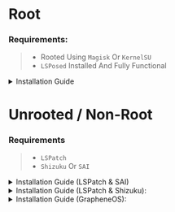 # Root
### Requirements:<br/>
> - Rooted Using `Magisk` Or `KernelSU`<br/>
> - `LSPosed` Installed And Fully Functional<br/>

<details closed>
 <summary>Installation Guide</summary>

> 1. Install The Module APK From Either This [Github repo](https://github.com/rhunk/SnapEnhance/releases) Or The [LSPosed repo](https://modules.lsposed.org/module/me.rhunk.snapenhance)
> 2. Turn on the module in `LSPosed` and make sure `Snapchat` is in scope
> 3. Force Stop `Snapchat`
> 4. Open the menu by clicking the [Settings Gear Icon](https://i.imgur.com/2grm8li.png)
</details>

# Unrooted / Non-Root 
### Requirements<br/>
> - `LSPatch`<br/>
> - `Shizuku` Or `SAI`<br/>

<details closed>
 <summary> Installation Guide (LSPatch & SAI)</summary>

<details closed> 
   <summary>What's Needed</summary>
  
>   1. SnapEnhance<br/>
>   2. LSPatch<br/> 
>   3. SAI<br/>
>   4. Snapchat From Google Play<br/>
</details>

<details closed>
  <summary> LSPatch Patching Guide</summary>

  1. Open " LSPatch " 
(It Should Say Shizuku Is Not Running This Is Fine)
  2. Press The " Manage " Tab
  3. Press The " Plus " Icon 
  4. Press " Select An Installed App "
  5. Find Snapchat (You Can Do This By search or scrolling) 
  6. Press Snapchat 
  7. Press " Intergrated "
  8. Press " Embed Modules "
  9. Press " Select apk(s) From Storage "
  10. Find " SnapEnhance " You Just Download 
  11. Press " Start Patch "
  12. Wait For " LSPatch " To Patch Snapchat
  13. Now Follow " SAI Installation Guide " 
 </details>


<details closed>
   <summary> SAI Installation Guide</summary>

  16. Open " SAI " 
  17. Press " Install Apks "
  18. Press " System File Picker "
  19. Select all 4 apks That Have Just Been Patched 
  20. Press " Install "
  21. Now Follow " SnapEnhance Setup Guide  "
</details>

<details closed >
  <summary>SnapEnhance Setup Guide</summary>

  1. Open SnapEnhance 
  2. Set Your Language ( If Supported )
  3. Press " > "
  4. Allow All Requests 
  5. Press " Select Folder "
  6. Create A Folder For SnapEnhance ( This Will Allow SnapEnhance To Read And Write )
  7. Press " > "
  8. Press " Generate "
  9. Wait For It To Map 
  10. Press " Ok "
  11. Press " Tick "
</details>
</details>

<details closed>
 <summary> Installation Guide (LSPatch & Shizuku):</summary>

<details closed> 
   <summary> What's Needed</summary>
 
  1. SnapEnhance<br/> 
  2. LSPatch<br/> 
  3. Shizuku<br/>
  4. Snapchat From Google Play<br/>
</details>

<details closed> 
   <summary> Shizuku Setup Guide</summary>
 
  1. Open " Shizuku "
  2. Press " Pairing "
  3. Find And Press " Developer Options "
  4. Find And Press " Wireless Debugging "
  5. Toggle On " Wireless Debugging " 
  6. Press " Pair Device With Pairing Code "
  7. You Should Get A Notification Saying 
" Pairing Code Found "
  8. Type The " Pairing Code " Into The Notification
  9. You Now Should Get A Notification Saying " Pairing Successful "
 10. Open " Shizuku " Again 
 11. Press " Start " 
 12. It Now Should Say " Shizuku Is Running "
 13. Go To Homepage 
 14. Press " Authorised Applications "
 15. Toggle On " LSPatch "
 16. Now Follow " LSPatch Patching Guide "

</details>

<details closed>
  <summary> LSPatch Patching Guide</summary>

  1. Open " LSPatch " 
(It Should Say Shizuku Is Running)
  2. Press The " Manage " Tab
  3. Press The " Plus " Icon 
  4. Press " Select An Installed App "
  5. Find Snapchat (You Can Do This By search or scrolling)
  6. Press Snapchat 
  7. Press " Intergrated "
  8. Press " Embed Modules "
  9. Press " Select apk(s) From Storage "
  10. Find " SnapEnhance " You Just Download 
  11. Press " Start Patch "
  12. Wait For " LSPatch " To Patch Snapchat
  13. Press " Install " 
  14.  It Will Say " Due To Different Signatures You Need To Uninstall The Original App Before Installing The Patched One. Make Sure You Have Backup Personal Data "
  15. Press " Ok " It Should Now Uninstall The Non Patched Snapchat And Install The Patched Snapchat.
 16. Now Follow " SnapEnhance Setup Guide  "
 </details>

<details closed >
  <summary>SnapEnhance Setup Guide</summary>

  1. Open SnapEnhance 
  2. Set Your Language (If Supported)
  3. Press " > "
  4. Allow All Requests 
  5. Press " Select Folder "
  6. Create A Folder For SnapEnhance (This Will Allow SnapEnhance To Read And Write)
  7. Press " > "
  8. Press " Generate "
  9. Wait For It To Map 
  10. Press " Ok "
  11. Press " Tick "
</details>
</details>
</details>

<details closed>
  <summary> Installation Guide (GrapheneOS):</summary>

 Please Note:<br/>
 - Tested On The Pixel 5,7  Pro,8<br/>
 - May Not Work On All Pixel Devices!!

<details closed> 
   <summary> What's Needed</summary>
  
   1. SnapEnhance<br/>
   2. Shizuku<br/> 
   3. LSPatch<br/> 
   4. LuckyPatcher <br/>
   5. Snapchat<br/>
   6. FilesApp ( Prefered )<br/>
</details>

<details closed> 
  <summary> Settings Setup</summary>
  
  1. Find " LSPatch " In Settings
  2. Enable The " Exploit Protection Compatability Mode " Setting
 3. Now Follow " Shizuku Setup Guide "
</details>

<details closed> 
   <summary> Shizuku Setup Guide</summary>
 
  1. Open " Shizuku "
  2. Press " Pairing "
  3. Find And Press " Developer Options "
  4. Find And Press " Wireless Debugging "
  5. Toggle On " Wireless Debugging " 
  6. Press " Pair Device With Pairing Code "
  7. You Should Get A Notification Saying 
" Pairing Code Found "
  8. Type The " Pairing Code " Into The Notification
  9. You Now Should Get A Notification Saying " Pairing Successful "
 10. Open " Shizuku " Again 
 11. Press " Start " 
 12. It Now Should Say " Shizuku Is Running "
 13. Go To Homepage 
 14. Press " Authorised Applications "
 15. Toggle On " LSPatch "
 16. Now Follow " LuckyPatcher Patching Guide "
</details>

<details closed>
  <summary>LuckyPatcher Patching Guide</summary>

  1. Open  " Lucky Patcher "
  2. Find  " Snapchat "
  3. Press " Menu of Patches " 
  4. Press " APK Without License
Verification "
  5. Disable All Selected Options<br/>
  6. Press Only " Signature Verification Killer "
  7. Press " Rebuild The App"
  8. DO NOT INSTALL THE APP
  9. Now Follow " Files Guide "

</details>

<details closed>
  <summary> Files Guide </summary>

  1. Open Your Prefered Files App
  2. Navigate to the "~/Android/data/" directory 
  3. Look For Your Lucky Patcher Folder, This Should Be ru. random string.random string
  4. In The Lucky Patcher Folder Open " files/LuckyPatcher/Modified/Snapchat "
  5. Copy The " Snapchat.Apk "
  6. Paste The " Snapchat.Apk " To Downloads
  7. Now Follow " LSPatch Patching Guide "
</details>

<details closed>
  <summary>LSPatch Patching Guide</summary>
   
  1. Open " LSPatch "
  2. Press " Manage" Tab
  3. Press " Plus " icon
  4. Press " Select apk(s) from storage " 
  5. Find The Modified Apk
  6. Press "Local"
  7. Scroll Down 
  8. Press " Signature Bypass "
  9. Press " lv0: Off "
  10. Press " Start Patch "
  11. Wait For " LSPatch " To Patch " Snapchat "
  12. Press " Install " 
  13. It Will Say " Due To Different Signatures You Need To Uninstall The Original App Before Installing The Patched One. Make Sure You Have Backup Personal Data "
  14. Press " Ok " 
  15. Wait For LSPatch To Install Snapchat
  16. Open " Snapchat "
  17. Log In Into " Snapchat " 
  18. Open LSPatch 
  16. Press " Manage " Tab
  17. Press " Snapchat " 
  18. Press " Module "
  19. Press " SnapEnhance " SnapEnhance Needs To Be Installed For This 
  20. Open " Snapchat "
  21. Set Up Mappings 
  22. Now Follow " SnapEnhance Setup Guide "
</details>

<details closed >
  <summary>SnapEnhance Setup Guide</summary>

  1. Open SnapEnhance 
  2. Set Your Language (If Supported)
  3. Press " > "
  4. Allow All Requests 
  5. Press " Select Folder "
  6. Create A Folder For SnapEnhance (This Will Allow SnapEnhance To Read And Write)
  7. Press " > "
  8. Press " Generate "
  9. Wait For It To Map 
  10. Press " Ok "
  11. Press " Tick "
</details>
</details>
